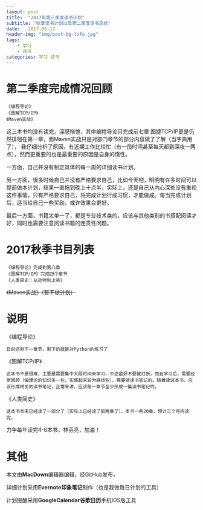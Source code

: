 ```yaml
---
layout: post
title:  "2017年第三季度读书计划"
subtitle: "秋季读书计划以及第二季度读书总结"
date:   2017-06-17
header-img: "img/post-bg-life.jpg"
tags:
    - 学习
    - 读书
categories: 学习 读书
---
```

 
# 第二季度完成情况回顾

	《编程导论》
	《图解TCP/IP》
	《Maven实战》
	
这三本书均没有读完，深感惭愧，其中编程导论只完成前七章
图捷TCP/IP更是仍然徘徊在第一章，而Maven实战只是对部门章节的部分内容做了了解（当字典用了），
我仔细分析了原因，有近期工作比较忙（有一段时间甚至每天都到深夜一两点），然而更重要的也是最重要的原因是自身的惰性。

一方面，自己并没有制定具体的每一周的详细读书计划。

另一方面，很多时候自己并没有严格要求自己，比如今天吧，明明有许多时间可以提前做本计划，结果一直拖到晚上十点半，实际上，还是自己从内心深处没有重视这件事情，只有严格要求自己，将完成计划行成习惯，才能做成。每当完成计划后，适当给自己一些奖励，或许效果会更好。

最后一方面，书籍太单一了，都是专业技术类的，应该与其他类别的书搭配阅读才好，同时也需要注意阅读书籍的连贯性问题。

# 2017秋季书目列表
	
	《编程导论》完成到第八章
	《图解TCP/IP》完成四个章节
	《人类简史：从动物到上帝》
<del>《Maven实战》<del>（暂不做计划）

# 说明

《编程导论》

	目前还剩下一章节，剩下的就是对Python的练习了
	
《图解TCP/IP》
	
	这本书不是很难，主要是需要集中大段时间来学习，中途最好不要被打断，而且学习后，需要经常回顾（偏理论的知识多一些，实践起来较为麻烦些），需要做读书笔记的。随着读这本书，应该形成相关的读书笔记，正常来讲，应该每一章节至少形成一篇读书笔记的。
	
《人类简史》
	
	这本书本来已经读了一部分了（实际上已经读了前两章了），本书一共20章，预计三个月内读完，

力争每年读完4-6本书，林芬亮，加油！

# 其他

本文由**MacDown**编辑器编辑，经GitHub发布，

详细计划采用**Evernote印象笔记**制作（也是我做每日计划的工具）

计划提醒采用**GoogleCalendar谷歌日历**手机IOS版工具

